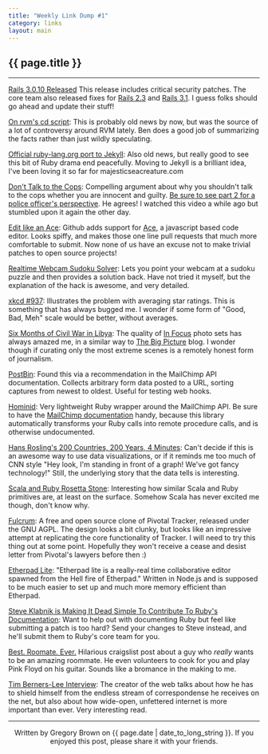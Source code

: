 ```yaml
---
title: "Weekly Link Dump #1"
category: links
layout: main
---
```


## {{ page.title }}

<hr>

[Rails 3.0.10 Released](http://weblog.rubyonrails.org/2011/8/16/ann-rails-3-0-10) This release includes critical security patches. The core team also released fixes for [Rails 2.3](http://weblog.rubyonrails.org/2011/8/16/ann-rails-2-3-14) and [Rails 3.1](http://weblog.rubyonrails.org/2011/8/16/ann-rails-3-1-0-rc6). I guess folks should go ahead and update their stuff!

[On rvm's cd script](http://batkin.tumblr.com/post/8847990062/on-rvms-cd-script): This is probably old news by now, but was the source of a lot of controversy around RVM lately. Ben does a good job of summarizing the facts rather than just wildly speculating.

[Official ruby-lang.org port to Jekyll](https://github.com/ruby/ruby-lang.org): Also old news, but really good to see this bit of Ruby drama end peacefully. Moving to Jekyll is a brilliant idea, I've been loving it so far for majesticseacreature.com

[Don't Talk to the Cops](http://www.youtube.com/watch?v=i8z7NC5sgik): Compelling argument about why you shouldn't talk to the cops whether you are innocent and guilty. [Be sure to see part 2 for a police officer's perspective](http://www.youtube.com/watch?v=08fZQWjDVKE&feature=related ). He agrees! I watched this video a while ago but stumbled upon it again the other day.

[Edit like an Ace](https://github.com/blog/905-edit-like-an-ace): Github adds support for [Ace](http://ace.ajax.org/), a javascript based code editor. Looks spiffy, and makes those one line pull requests that much more comfortable to submit. Now none of us have an excuse not to make trivial patches to open source projects!

[Realtime Webcam Sudoku Solver](http://www.codeproject.com/KB/game/WebcamSudokuSolver.aspx): Lets you point your webcam at a sudoku puzzle and then provides a solution back. Have not tried it myself, but the explanation of the hack is awesome, and very detailed.

[xkcd #937](http://xkcd.com/937/): Illustrates the problem with averaging star ratings. This is something that has always bugged me. I wonder if some form of "Good, Bad, Meh" scale would be better, without averages.

[Six Months of Civil War in Libya](http://www.theatlantic.com/infocus/2011/08/six-months-of-civil-war-in-libya/100130/): The quality of [In Focus](http://www.theatlantic.com/infocus/) photo sets has always amazed me, in a similar way to [The Big Picture](http://www.boston.com/bigpicture/) blog. I wonder though if curating only the most extreme scenes is a remotely honest form of journalism.

[PostBin](http://www.postbin.org/): Found this via a recommendation in the MailChimp API documentation. Collects arbitrary form data posted to a URL, sorting captures from newest to oldest. Useful for testing web hooks.

[Hominid](https://github.com/terra-firma/hominid): Very lightweight Ruby wrapper around the MailChimp API. Be sure to have the [MailChimp documentation](http://apidocs.mailchimp.com/api/rtfm/) handy, because this library automatically transforms your Ruby calls into remote procedure calls, and is otherwise undocumented.

[Hans Rosling's 200 Countries, 200 Years, 4 Minutes](http://www.youtube.com/watch?v=jbkSRLYSojo): Can't decide if this is an awesome way to use data visualizations, or if it reminds me too much of CNN style "Hey look, I'm standing in front of a graph! We've got fancy technology!" Still, the underlying story that the data tells is interesting.

[Scala and Ruby Rosetta Stone](http://www.nevercertain.com/2011/08/17/scala-ruby-rosetta.html): Interesting how similar Scala and Ruby primitives are, at least on the surface. Somehow Scala has never excited me though, don't know why.

[Fulcrum](http://wholemeal.co.nz/projects/fulcrum.html): A free and open source clone of Pivotal Tracker, released under the GNU AGPL. The design looks a bit clunky, but looks like an impressive attempt at replicating the core functionality of Tracker. I will need to try this thing out at some point. Hopefully they won't receive a cease and desist letter from Pivotal's lawyers before then :)

[Etherpad Lite](https://github.com/Pita/etherpad-lite): "Etherpad lite is a really-real time collaborative editor spawned from the Hell fire of Etherpad." Written in Node.js and is supposed to be much easier to set up and much more memory efficient than Etherpad. 

[Steve Klabnik is Making It Dead Simple To Contribute To Ruby's Documentation](http://blog.steveklabnik.com/2011/08/22/im-making-it-dead-simple-to-contribute-to-ruby-s-documentation.html): Want to help out with documenting Ruby but feel like submitting a patch is too hard? Send your changes to Steve instead, and he'll submit them to Ruby's core team for you.

[Best. Roomate. Ever.](http://sfbay.craigslist.org/sfc/sha/2549849730.html) Hilarious craigslist post about a guy who *really* wants to be an amazing roommate. He even volunteers to cook for you and play Pink Floyd on his guitar. Sounds like a bromance in the making to me.

[Tim Berners-Lee Interview](http://www.newstatesman.com/scitech/2011/08/berners-lee-web-world-internet): The creator of the web talks about how he has to shield himself from the endless stream of correspondense he receives on the net, but also about how wide-open, unfettered internet is more important than ever. Very interesting read.

<hr>

<p style="text-align: center; font-size: 1.0em">Written by Gregory Brown on {{ page.date | date_to_long_string }}. If you enjoyed this post, please share it with your friends.</p>
